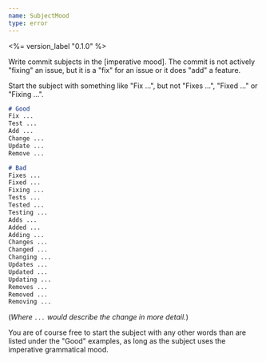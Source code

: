 ```yaml
---
name: SubjectMood
type: error
---
```


<%= version_label "0.1.0" %>

Write commit subjects in the [imperative mood]. The commit is not actively "fixing" an issue, but it is a "fix" for an issue or it does "add" a feature.

Start the subject with something like "Fix ...", but not "Fixes ...", "Fixed ..." or "Fixing ...".

```md
# Good
Fix ...
Test ...
Add ...
Change ...
Update ...
Remove ...

# Bad
Fixes ...
Fixed ...
Fixing ...
Tests ...
Tested ...
Testing ...
Adds ...
Added ...
Adding ...
Changes ...
Changed ...
Changing ...
Updates ...
Updated ...
Updating ...
Removes ...
Removed ...
Removing ...
```

(_Where `...` would describe the change in more detail._)

You are of course free to start the subject with any other words than are listed under the "Good" examples, as long as the subject uses the imperative grammatical mood.

